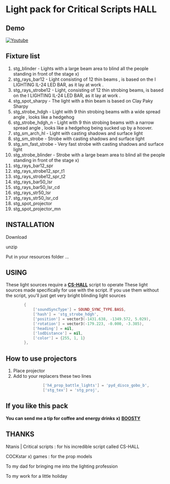 # Light pack for Critical Scripts HALL
## Demo 
[![Youtube](https://img.youtube.com/vi/g4sVk8_M9bM/default.jpg)](https://youtu.be/g4sVk8_M9bM)

## Fixture list
1. stg_blinder - Lights with a large beam area to blind all the people standing in front of the stage x)
2. stg_rays_bar12 - Light consisting of 12 thin beams , is based on the I LIGHTING IL-24 LED BAR, as it lay at work . 
3. stg_rays_strobe12 - Light, consisting of 12 thin strobing beams, is based on the I LIGHTING IL-24 LED BAR, as it lay at work .
4. stg_spot_sharpy - The light with a thin beam is based on Clay Paky Sharpy
5. stg_strobe_hdgh - Light with 9 thin strobing beams with a wide spread angle , looks like a hedgehog
6. stg_strobe_hdgh_n - Light with 9 thin strobing beams with a narrow spread angle , looks like a hedgehog being sucked up by a hoover.
7. stg_sm_arch_hl - Light with casting shadows and surface light
8. stg_sm_strobe - Strobe with casting shadows and surface light
9. stg_sm_fast_strobe - Very fast strobe with casting shadows and surface light
10. stg_strobe_blinder - Strobe with a large beam area to blind all the people standing in front of the stage x)
11. stg_rays_bar12_spr
12. stg_rays_strobe12_spr_t1
13. stg_rays_strobe12_spr_t2
14. stg_rays_bar50_lsr
15. stg_rays_bar50_lsr_cd
16. stg_rays_str50_lsr
17. stg_rays_str50_lsr_cd
18. stg_spot_projector
19. stg_spot_projector_mn

## INSTALLATION 
Download

unzip

Put in your resources folder ...

## USING

These light sources require a **[CS-HALL](https://tebex.criticalscripts.shop/package/4517971)** script to operate
These light sources made specifically for use with the script.
If you use them without the script, you'll just get very bright blinding light sources

```lua
        {
            ['soundSyncType'] = SOUND_SYNC_TYPE.BASS,
            ['hash'] = 'stg_strobe_hdgh',
            ['position'] = vector3(-1431.638, -1349.572, 5.029),
            ['rotation'] = vector3(-179.223, -0.000, -3.385),
            ['heading'] = nil,
            ['lodDistance'] = nil,
            ['color'] = {255, 1, 1}
        },
```

## How to use projectors

1. Place projector
2. Add to your replacers these two lines
   ```lua
                ['h4_prop_battle_lights'] = 'pyd_disco_gobo_b',
                ['stg_tex'] = 'stg_proj',
   ```
## If you like this pack
**You can send me a tip for coffee and energy drinks x)**
**[BOOSTY](https://boosty.to/gtavalifematter/donate "BOOSTY")**

## THANKS
Ntanis | Critical scripts : for his incredible script called CS-HALL

COCKstar x) games : for the prop models

To my dad for bringing me into the lighting profession

To my work for a little holiday
